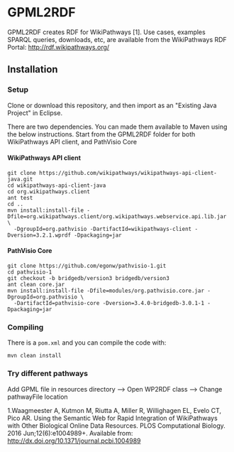 # GPML2RDF

GPML2RDF creates RDF for WikiPathways [1]. Use cases, examples SPARQL queries, downloads, etc,
are available from the WikiPathways RDF Portal: http://rdf.wikipathways.org/

## Installation

### Setup

Clone or download this repository, and then import as an "Existing Java Project" in Eclipse.

There are two dependencies. You can made them available to Maven using the below instructions.
Start from the GPML2RDF folder for both WikiPathways API client, and PathVisio Core

#### WikiPathways API client 

```shell
git clone https://github.com/wikipathways/wikipathways-api-client-java.git
cd wikipathways-api-client-java
cd org.wikipathways.client
ant test
cd ..
mvn install:install-file -Dfile=org.wikipathways.client/org.wikipathways.webservice.api.lib.jar \
  -DgroupId=org.pathvisio -DartifactId=wikipathways-client -Dversion=3.2.1.wprdf -Dpackaging=jar
```

#### PathVisio Core

```shell
git clone https://github.com/egonw/pathvisio-1.git
cd pathvisio-1
git checkout -b bridgedb/version3 bridgedb/version3
ant clean core.jar
mvn install:install-file -Dfile=modules/org.pathvisio.core.jar -DgroupId=org.pathvisio \
  -DartifactId=pathvisio-core -Dversion=3.4.0-bridgedb-3.0.1-1 -Dpackaging=jar
```

### Compiling

There is a `pom.xml` and you can compile the code with:

```shell
mvn clean install
```

### Try different pathways

Add GPML file in resources directory --> Open WP2RDF class --> Change pathwayFile location


1.Waagmeester A, Kutmon M, Riutta A, Miller R, Willighagen EL, Evelo CT, Pico AR. Using the Semantic Web for Rapid Integration of WikiPathways with Other Biological Online Data Resources. PLOS Computational Biology. 2016 Jun;12(6):e1004989+. Available from: http://dx.doi.org/10.1371/journal.pcbi.1004989
